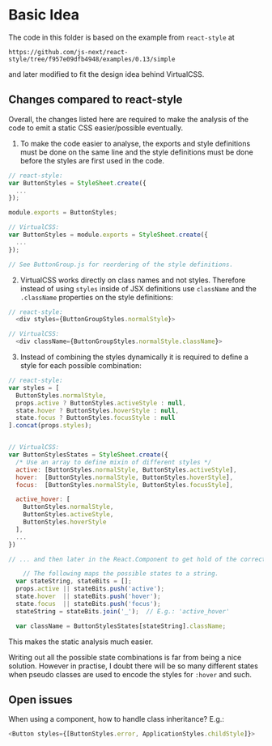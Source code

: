 # Basic Idea

The code in this folder is based on the example from `react-style` at

```
https://github.com/js-next/react-style/tree/f957e09dfb4948/examples/0.13/simple
```

and later modified to fit the design idea behind VirtualCSS.

## Changes compared to react-style

Overall, the changes listed here are required to make the analysis of the code
to emit a static CSS easier/possible eventually.

1. To make the code easier to analyse, the exports and style definitions
must be done on the same line and the style definitions must be done before the
styles are first used in the code.

``` js
// react-style:
var ButtonStyles = StyleSheet.create({
  ...
});

module.exports = ButtonStyles;

// VirtualCSS:
var ButtonStyles = module.exports = StyleSheet.create({
  ...
});

// See ButtonGroup.js for reordering of the style definitions.
```

2. VirtualCSS works directly on class names and not styles. Therefore instead
of using `styles` inside of JSX definitions use `className` and the `.className`
properties on the style definitions:

```js
// react-style:
  <div styles={ButtonGroupStyles.normalStyle}>

// VirtualCSS:
  <div className={ButtonGroupStyles.normalStyle.className}>
```

3. Instead of combining the styles dynamically it is required to define a
style for each possible combination:

```js
// react-style:
var styles = [
  ButtonStyles.normalStyle,
  props.active ? ButtonStyles.activeStyle : null,
  state.hover ? ButtonStyles.hoverStyle : null,
  state.focus ? ButtonStyles.focusStyle : null
].concat(props.styles);


// VirtualCSS:
var ButtonStylesStates = StyleSheet.create({
  /* Use an array to define mixin of different styles */
  active: [ButtonStyles.normalStyle, ButtonStyles.activeStyle],
  hover:  [ButtonStyles.normalStyle, ButtonStyles.hoverStyle],
  focus:  [ButtonStyles.normalStyle, ButtonStyles.focusStyle],

  active_hover: [
    ButtonStyles.normalStyle,
    ButtonStyles.activeStyle,
    ButtonStyles.hoverStyle
  ],
  ...
})

// ... and then later in the React.Component to get hold of the correct styles:

	// The following maps the possible states to a string.
  var stateString, stateBits = [];
  props.active || stateBits.push('active');
  state.hover  || stateBits.push('hover');
  state.focus  || stateBits.push('focus');
  stateString = stateBits.join('_');  // E.g.: 'active_hover'

  var className = ButtonStylesStates[stateString].className;
```

This makes the static analysis much easier.

Writing out all the possible state combinations is far from being a nice solution.
However in practise, I doubt there will be so many different states when pseudo
classes are used to encode the styles for `:hover` and such.

## Open issues

When using a component, how to handle class inheritance? E.g.:

``` js
<Button styles={[ButtonStyles.error, ApplicationStyles.childStyle]}>
```

